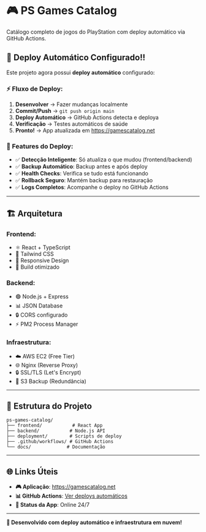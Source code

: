 # 🎮 PS Games Catalog

Catálogo completo de jogos do PlayStation com deploy automático via GitHub Actions.

## 🚀 Deploy Automático Configurado!!

Este projeto agora possui **deploy automático** configurado:

### ⚡ Fluxo de Deploy:
1. **Desenvolver** → Fazer mudanças localmente
2. **Commit/Push** → `git push origin main`  
3. **Deploy Automático** → GitHub Actions detecta e deploya
4. **Verificação** → Testes automáticos de saúde
5. **Pronto!** → App atualizada em https://gamescatalog.net

### 🎯 Features do Deploy:
- ✅ **Detecção Inteligente**: Só atualiza o que mudou (frontend/backend)
- ✅ **Backup Automático**: Backup antes e após deploy
- ✅ **Health Checks**: Verifica se tudo está funcionando
- ✅ **Rollback Seguro**: Mantém backup para restauração
- ✅ **Logs Completos**: Acompanhe o deploy no GitHub Actions

---

## 🏗️ **Arquitetura**

### **Frontend:**
- ⚛️ React + TypeScript
- 🎨 Tailwind CSS
- 📱 Responsive Design
- 🚀 Build otimizado

### **Backend:**
- 🟢 Node.js + Express
- 📊 JSON Database
- 🔒 CORS configurado
- ⚡ PM2 Process Manager

### **Infraestrutura:**
- ☁️ AWS EC2 (Free Tier)
- 🌐 Nginx (Reverse Proxy)
- 🔒 SSL/TLS (Let's Encrypt)
- 💾 S3 Backup (Redundância)

---

## 📁 **Estrutura do Projeto**

```
ps-games-catalog/
├── frontend/           # React App
├── backend/           # Node.js API
├── deployment/        # Scripts de deploy
├── .github/workflows/ # GitHub Actions
└── docs/             # Documentação
```

---

## 🌐 **Links Úteis**

- **🎮 Aplicação**: https://gamescatalog.net
- **📊 GitHub Actions**: [Ver deploys automáticos](../../actions)
- **📱 Status da App**: Online 24/7

---

**🎉 Desenvolvido com deploy automático e infraestrutura em nuvem!**
